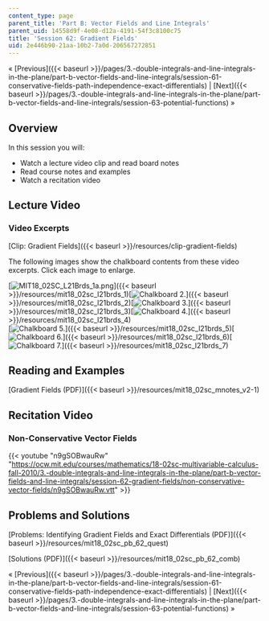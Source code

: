 ```yaml
---
content_type: page
parent_title: 'Part B: Vector Fields and Line Integrals'
parent_uid: 14558d9f-4e08-d12a-4191-54f3c8100c75
title: 'Session 62: Gradient Fields'
uid: 2e446b90-21aa-10b2-7a0d-206567272851
---
```


« [Previous]({{< baseurl >}}/pages/3.-double-integrals-and-line-integrals-in-the-plane/part-b-vector-fields-and-line-integrals/session-61-conservative-fields-path-independence-exact-differentials) | [Next]({{< baseurl >}}/pages/3.-double-integrals-and-line-integrals-in-the-plane/part-b-vector-fields-and-line-integrals/session-63-potential-functions) »

Overview
--------

In this session you will:

*   Watch a lecture video clip and read board notes
*   Read course notes and examples
*   Watch a recitation video

Lecture Video
-------------

### Video Excerpts

[Clip: Gradient Fields]({{< baseurl >}}/resources/clip-gradient-fields)

The following images show the chalkboard contents from these video excerpts. Click each image to enlarge.

[![MIT18_02SC_L21Brds_1a.png](BASEURL_PLACEHOLDER/resources/mit18_02sc_l21brds_1a)]({{< baseurl >}}/resources/mit18_02sc_l21brds_1)[![Chalkboard 2.](BASEURL_PLACEHOLDER/resources/mit18_02sc_l21brds_2a)]({{< baseurl >}}/resources/mit18_02sc_l21brds_2)[![Chalkboard 3.](BASEURL_PLACEHOLDER/resources/mit18_02sc_l21brds_3a)]({{< baseurl >}}/resources/mit18_02sc_l21brds_3)[![Chalkboard 4.](BASEURL_PLACEHOLDER/resources/mit18_02sc_l21brds_4a)]({{< baseurl >}}/resources/mit18_02sc_l21brds_4)  
[![Chalkboard 5.](BASEURL_PLACEHOLDER/resources/mit18_02sc_l21brds_5a)]({{< baseurl >}}/resources/mit18_02sc_l21brds_5)[![Chalkboard 6.](BASEURL_PLACEHOLDER/resources/mit18_02sc_l21brds_6a)]({{< baseurl >}}/resources/mit18_02sc_l21brds_6)[![Chalkboard 7.](BASEURL_PLACEHOLDER/resources/mit18_02sc_l21brds_7a)]({{< baseurl >}}/resources/mit18_02sc_l21brds_7)

Reading and Examples
--------------------

[Gradient Fields (PDF)]({{< baseurl >}}/resources/mit18_02sc_mnotes_v2-1)

Recitation Video
----------------

### Non-Conservative Vector Fields

{{< youtube "n9gSOBwauRw" "https://ocw.mit.edu/courses/mathematics/18-02sc-multivariable-calculus-fall-2010/3.-double-integrals-and-line-integrals-in-the-plane/part-b-vector-fields-and-line-integrals/session-62-gradient-fields/non-conservative-vector-fields/n9gSOBwauRw.vtt" >}}

Problems and Solutions
----------------------

[Problems: Identifying Gradient Fields and Exact Differentials (PDF)]({{< baseurl >}}/resources/mit18_02sc_pb_62_quest)

[Solutions (PDF)]({{< baseurl >}}/resources/mit18_02sc_pb_62_comb)

« [Previous]({{< baseurl >}}/pages/3.-double-integrals-and-line-integrals-in-the-plane/part-b-vector-fields-and-line-integrals/session-61-conservative-fields-path-independence-exact-differentials) | [Next]({{< baseurl >}}/pages/3.-double-integrals-and-line-integrals-in-the-plane/part-b-vector-fields-and-line-integrals/session-63-potential-functions) »